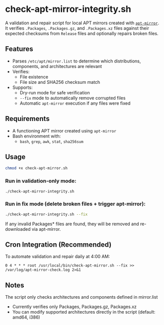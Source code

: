 # check-apt-mirror-integrity.sh

A validation and repair script for local APT mirrors created with [`apt-mirror`](https://manpages.ubuntu.com/manpages/latest/man1/apt-mirror.1.html).  
It verifies `.Packages`, `.Packages.gz`, and `.Packages.xz` files against their expected checksums from `Release` files and optionally repairs broken files.

## Features

- Parses `/etc/apt/mirror.list` to determine which distributions, components, and architectures are relevant
- Verifies:
  - File existence
  - File size and SHA256 checksum match
- Supports:
  - Dry-run mode for safe verification
  - `--fix` mode to automatically remove corrupted files
  - Automatic `apt-mirror` execution if any files were fixed

## Requirements

- A functioning APT mirror created using `apt-mirror`
- Bash environment with:
  - `bash`, `grep`, `awk`, `stat`, `sha256sum`

## Usage

```bash
chmod +x check-apt-mirror.sh
```

### Run in validation-only mode:

```bash
./check-apt-mirror-integrity.sh
```

### Run in fix mode (delete broken files + trigger apt-mirror):

```bash
./check-apt-mirror-integrity.sh --fix
```

If any invalid Packages* files are found, they will be removed and re-downloaded via apt-mirror.

## Cron Integration (Recommended)

To automate validation and repair daily at 4:00 AM:

```
0 4 * * * root /usr/local/bin/check-apt-mirror.sh --fix >> /var/log/apt-mirror-check.log 2>&1
```

## Notes

The script only checks architectures and components defined in mirror.list
- Currently verifies only Packages, Packages.gz, Packages.xz
- You can modify supported architectures directly in the script (default: amd64, i386)
